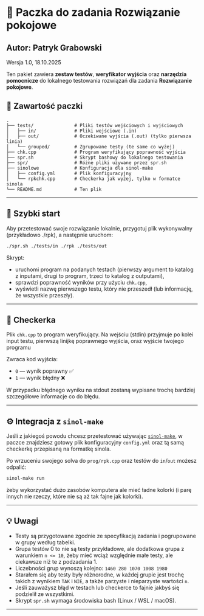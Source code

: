 # 🧩 Paczka do zadania Rozwiązanie pokojowe
## Autor: Patryk Grabowski

Wersja 1.0, 18.10.2025

Ten pakiet zawiera **zestaw testów**, **weryfikator wyjścia** oraz **narzędzia pomocnicze** do lokalnego testowania rozwiązań dla zadania **Rozwiązanie pokojowe**.

## 📁 Zawartość paczki

```
.
├── tests/               # Pliki testów wejściowych i wyjściowych
│   ├── in/              # Pliki wejściowe (.in)
│   ├── out/             # Oczekiwane wyjścia (.out) (tylko pierwsza linia)
│   └── grouped/         # Zgrupowane testy (te same co wyżej)
├── chk.cpp              # Program weryfikujący poprawność wyjścia
├── spr.sh               # Skrypt bashowy do lokalnego testowania
├── spr/                 # Różne pliki używane przez spr.sh
├── sinolowe             # Konfiguracja dla sinol-make
│   ├── config.yml       # Plik konfiguracyjny
│   └── rpkchk.cpp       # Checkerka jak wyżej, tylko w formatce sinola
└── README.md            # Ten plik
````

---

## 🚀 Szybki start

Aby przetestować swoje rozwiązanie lokalnie, przygotuj plik wykonywalny (przykładowo ./rpk), a następnie uruchom:

```bash
./spr.sh ./tests/in ./rpk ./tests/out
```

Skrypt:

* uruchomi program na podanych testach (pierwszy argument to katalog z inputami, drugi to program, trzeci to katalog z outputami),
* sprawdzi poprawność wyników przy użyciu `chk.cpp`,
* wyświetli nazwę pierwszego testu, który nie przeszedł (lub informację, że wszystkie przeszły).

---

## 🧪 Checkerka

Plik `chk.cpp` to program weryfikujący.
Na wejściu (stdin) przyjmuje po kolei input testu, pierwszą linijkę poprawnego wyjścia, oraz wyjście twojego programu

Zwraca kod wyjścia:

* `0` — wynik poprawny ✅
* `1` — wynik błędny ❌

W przypadku błędnego wyniku na stdout zostaną wypisane trochę bardziej szczegółowe informacje co do błędu.

---

## ⚙️ Integracja z `sinol-make`

Jeśli z jakiegoś powodu chcesz przetestować używając [`sinol-make`](https://github.com/sinol-project/sinol-make), w paczce znajdziesz gotowy plik konfiguracyjny `config.yml` oraz tą samą checkerkę przepisaną na formatkę sinola.

Po wrzuceniu swojego solva do `prog/rpk.cpp` oraz testów do `in`/`out` możesz odpalić:

```bash
sinol-make run
```

żeby wykorzystać dużo zasobów komputera ale mieć ładne kolorki (i parę innych nie rzeczy, które nie są aż tak fajne jak kolorki).

---

## 💡 Uwagi

* Testy są przygotowane zgodnie ze specyfikacją zadania i pogrupowane w grupy według tabelki.
* Grupa testów 0 to nie są testy przykładowe, ale dodatkowa grupa z warunkiem `n <= 10`, żeby mieć wciąż względnie małe testy, ale ciekawsze niż te z podzadania 1.
* Liczebności grup wynoszą kolejno: `1460 280 1070 1008 1980`
* Starałem się aby testy były różnorodne, w każdej grupie jest trochę takich z wynikiem `TAK` i `NIE`, a także parzyste i nieparzyste wartości `n`.
* Jeśli zauważysz błąd w testach lub checkerce to fajnie jakbyś się podzielił ze wszystkimi.
* Skrypt `spr.sh` wymaga środowiska bash (Linux / WSL / macOS).

---

